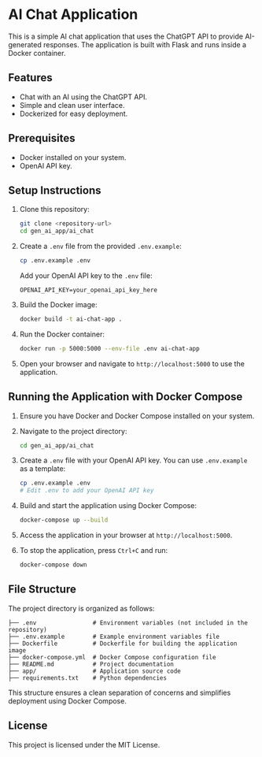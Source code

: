 # AI Chat Application

This is a simple AI chat application that uses the ChatGPT API to provide AI-generated responses. The application is built with Flask and runs inside a Docker container.

## Features
- Chat with an AI using the ChatGPT API.
- Simple and clean user interface.
- Dockerized for easy deployment.

## Prerequisites
- Docker installed on your system.
- OpenAI API key.

## Setup Instructions

1. Clone this repository:
   ```bash
   git clone <repository-url>
   cd gen_ai_app/ai_chat
   ```

2. Create a `.env` file from the provided `.env.example`:
   ```bash
   cp .env.example .env
   ```
   Add your OpenAI API key to the `.env` file:
   ```
   OPENAI_API_KEY=your_openai_api_key_here
   ```

3. Build the Docker image:
   ```bash
   docker build -t ai-chat-app .
   ```

4. Run the Docker container:
   ```bash
   docker run -p 5000:5000 --env-file .env ai-chat-app
   ```

5. Open your browser and navigate to `http://localhost:5000` to use the application.

## Running the Application with Docker Compose

1. Ensure you have Docker and Docker Compose installed on your system.

2. Navigate to the project directory:
   ```bash
   cd gen_ai_app/ai_chat
   ```

3. Create a `.env` file with your OpenAI API key. You can use `.env.example` as a template:
   ```bash
   cp .env.example .env
   # Edit .env to add your OpenAI API key
   ```

4. Build and start the application using Docker Compose:
   ```bash
   docker-compose up --build
   ```

5. Access the application in your browser at `http://localhost:5000`.

6. To stop the application, press `Ctrl+C` and run:
   ```bash
   docker-compose down
   ```

## File Structure

The project directory is organized as follows:

```
├── .env                # Environment variables (not included in the repository)
├── .env.example        # Example environment variables file
├── Dockerfile          # Dockerfile for building the application image
├── docker-compose.yml  # Docker Compose configuration file
├── README.md           # Project documentation
├── app/                # Application source code
├── requirements.txt    # Python dependencies
```

This structure ensures a clean separation of concerns and simplifies deployment using Docker Compose.

## License
This project is licensed under the MIT License.
